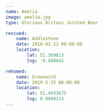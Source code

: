 ```yaml
---
name: Amelia
image: amelia.jpg
type: Glorious Britain Jointed Bear

rescued:
    name: Addlestone
    date: 2018-03-21 00:00:00
    location:
        lat: 51.369813
        lng: -0.488641

rehomed:
    name: Greenwich
    date: 2019-5-25 00:00:00
    location:
        lat: 51.4933675
        lng: 0.0098214
---
```

